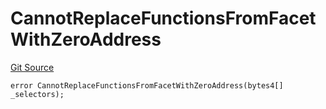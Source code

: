 # CannotReplaceFunctionsFromFacetWithZeroAddress
[Git Source](https://github.com/thrackle-io/Tron/blob/0f66d21b157a740e3d9acae765069e378935a031/src/economic/ruleProcessor/nontagged/RuleProcessorDiamondLib.sol)


```solidity
error CannotReplaceFunctionsFromFacetWithZeroAddress(bytes4[] _selectors);
```

